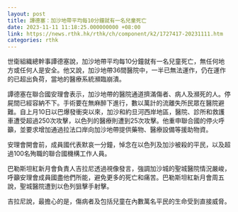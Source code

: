 ```yaml
---
layout: post
title: 譚德塞：加沙地帶平均每10分鐘就有一名兒童死亡
date: 2023-11-11 11:18:25.000000000 +08:00
link: https://news.rthk.hk/rthk/ch/component/k2/1727417-20231111.htm
categories: rthk
---
```


世衛組織總幹事譚德塞說，加沙地帶平均每10分鐘就有一名兒童死亡，無任何地方或任何人是安全。他又說，加沙地帶36間醫院中，一半已無法運作，仍在運作的已超出負荷，當地的醫療系統瀕臨崩潰。

譚德塞在聯合國安理會表示，加沙地帶的醫院通道擠滿傷者、病人及瀕死的人。停屍間已經容納不下。手術要在無麻醉下進行，數以萬計的流離失所民眾在醫院避難。自上月10日以巴爆發衝突以來，加沙和約旦河西岸地區，醫院、診所和救護車遭受超過250次攻擊，以色列的醫療則遭到25次攻擊。他重申聯合國的停火呼籲，並要求增加通過拉法口岸向加沙地帶提供藥物、醫療設備等援助物資。

安理會開會前，成員國代表默哀一分鐘，悼念在以色列及加沙被殺的平民，以及超過100名殉職的聯合國機構工作人員。

巴勒斯坦紅新月會負責人吉拉尼透過視像發言，強調加沙城的聖城醫院情況嚴峻，呼籲安理會成員國盡他們所能，避免更多的死亡和痛苦。巴勒斯坦紅新月會周五說，聖城醫院遭到以色列狙擊手射擊。

吉拉尼說，最擔心的是，傷病者及包括兒童在內數萬名平民的生命受到直接威脅。
